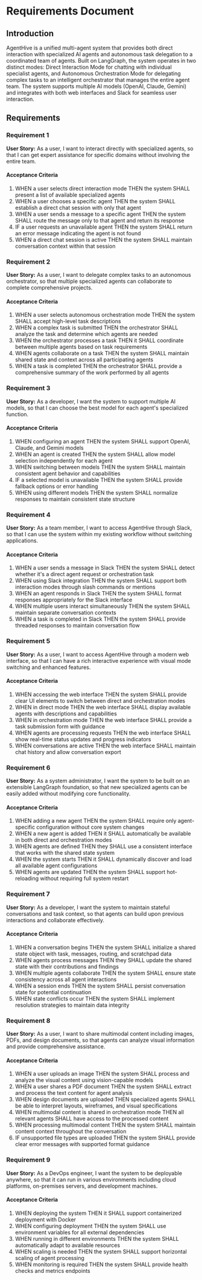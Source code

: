 # Requirements Document

## Introduction

AgentHive is a unified multi-agent system that provides both direct interaction with specialized AI agents and autonomous task delegation to a coordinated team of agents. Built on LangGraph, the system operates in two distinct modes: Direct Interaction Mode for chatting with individual specialist agents, and Autonomous Orchestration Mode for delegating complex tasks to an intelligent orchestrator that manages the entire agent team. The system supports multiple AI models (OpenAI, Claude, Gemini) and integrates with both web interfaces and Slack for seamless user interaction.

## Requirements

### Requirement 1

**User Story:** As a user, I want to interact directly with specialized agents, so that I can get expert assistance for specific domains without involving the entire team.

#### Acceptance Criteria

1. WHEN a user selects direct interaction mode THEN the system SHALL present a list of available specialized agents
2. WHEN a user chooses a specific agent THEN the system SHALL establish a direct chat session with only that agent
3. WHEN a user sends a message to a specific agent THEN the system SHALL route the message only to that agent and return its response
4. IF a user requests an unavailable agent THEN the system SHALL return an error message indicating the agent is not found
5. WHEN a direct chat session is active THEN the system SHALL maintain conversation context within that session

### Requirement 2

**User Story:** As a user, I want to delegate complex tasks to an autonomous orchestrator, so that multiple specialized agents can collaborate to complete comprehensive projects.

#### Acceptance Criteria

1. WHEN a user selects autonomous orchestration mode THEN the system SHALL accept high-level task descriptions
2. WHEN a complex task is submitted THEN the orchestrator SHALL analyze the task and determine which agents are needed
3. WHEN the orchestrator processes a task THEN it SHALL coordinate between multiple agents based on task requirements
4. WHEN agents collaborate on a task THEN the system SHALL maintain shared state and context across all participating agents
5. WHEN a task is completed THEN the orchestrator SHALL provide a comprehensive summary of the work performed by all agents

### Requirement 3

**User Story:** As a developer, I want the system to support multiple AI models, so that I can choose the best model for each agent's specialized function.

#### Acceptance Criteria

1. WHEN configuring an agent THEN the system SHALL support OpenAI, Claude, and Gemini models
2. WHEN an agent is created THEN the system SHALL allow model selection independently for each agent
3. WHEN switching between models THEN the system SHALL maintain consistent agent behavior and capabilities
4. IF a selected model is unavailable THEN the system SHALL provide fallback options or error handling
5. WHEN using different models THEN the system SHALL normalize responses to maintain consistent state structure

### Requirement 4

**User Story:** As a team member, I want to access AgentHive through Slack, so that I can use the system within my existing workflow without switching applications.

#### Acceptance Criteria

1. WHEN a user sends a message in Slack THEN the system SHALL detect whether it's a direct agent request or orchestration task
2. WHEN using Slack integration THEN the system SHALL support both interaction modes through slash commands or mentions
3. WHEN an agent responds in Slack THEN the system SHALL format responses appropriately for the Slack interface
4. WHEN multiple users interact simultaneously THEN the system SHALL maintain separate conversation contexts
5. WHEN a task is completed in Slack THEN the system SHALL provide threaded responses to maintain conversation flow

### Requirement 5

**User Story:** As a user, I want to access AgentHive through a modern web interface, so that I can have a rich interactive experience with visual mode switching and enhanced features.

#### Acceptance Criteria

1. WHEN accessing the web interface THEN the system SHALL provide clear UI elements to switch between direct and orchestration modes
2. WHEN in direct mode THEN the web interface SHALL display available agents with descriptions and capabilities
3. WHEN in orchestration mode THEN the web interface SHALL provide a task submission form with guidance
4. WHEN agents are processing requests THEN the web interface SHALL show real-time status updates and progress indicators
5. WHEN conversations are active THEN the web interface SHALL maintain chat history and allow conversation export

### Requirement 6

**User Story:** As a system administrator, I want the system to be built on an extensible LangGraph foundation, so that new specialized agents can be easily added without modifying core functionality.

#### Acceptance Criteria

1. WHEN adding a new agent THEN the system SHALL require only agent-specific configuration without core system changes
2. WHEN a new agent is added THEN it SHALL automatically be available in both direct and orchestration modes
3. WHEN agents are defined THEN they SHALL use a consistent interface that works with the shared state system
4. WHEN the system starts THEN it SHALL dynamically discover and load all available agent configurations
5. WHEN agents are updated THEN the system SHALL support hot-reloading without requiring full system restart

### Requirement 7

**User Story:** As a developer, I want the system to maintain stateful conversations and task context, so that agents can build upon previous interactions and collaborate effectively.

#### Acceptance Criteria

1. WHEN a conversation begins THEN the system SHALL initialize a shared state object with task, messages, routing, and scratchpad data
2. WHEN agents process messages THEN they SHALL update the shared state with their contributions and findings
3. WHEN multiple agents collaborate THEN the system SHALL ensure state consistency across all agent interactions
4. WHEN a session ends THEN the system SHALL persist conversation state for potential continuation
5. WHEN state conflicts occur THEN the system SHALL implement resolution strategies to maintain data integrity

### Requirement 8

**User Story:** As a user, I want to share multimodal content including images, PDFs, and design documents, so that agents can analyze visual information and provide comprehensive assistance.

#### Acceptance Criteria

1. WHEN a user uploads an image THEN the system SHALL process and analyze the visual content using vision-capable models
2. WHEN a user shares a PDF document THEN the system SHALL extract and process the text content for agent analysis
3. WHEN design documents are uploaded THEN specialized agents SHALL be able to interpret layouts, wireframes, and visual specifications
4. WHEN multimodal content is shared in orchestration mode THEN all relevant agents SHALL have access to the processed content
5. WHEN processing multimodal content THEN the system SHALL maintain content context throughout the conversation
6. IF unsupported file types are uploaded THEN the system SHALL provide clear error messages with supported format guidance

### Requirement 9

**User Story:** As a DevOps engineer, I want the system to be deployable anywhere, so that it can run in various environments including cloud platforms, on-premises servers, and development machines.

#### Acceptance Criteria

1. WHEN deploying the system THEN it SHALL support containerized deployment with Docker
2. WHEN configuring deployment THEN the system SHALL use environment variables for all external dependencies
3. WHEN running in different environments THEN the system SHALL automatically adapt to available resources
4. WHEN scaling is needed THEN the system SHALL support horizontal scaling of agent processing
5. WHEN monitoring is required THEN the system SHALL provide health checks and metrics endpoints